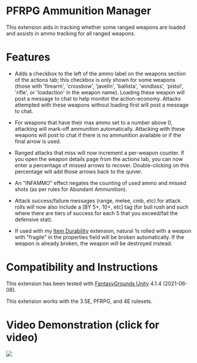 # PFRPG Ammunition Manager
This extension aids in tracking whether some ranged weapons are loaded and assists in ammo tracking for all ranged weapons.

# Features
* Adds a checkbox to the left of the ammo label on the weapons section of the actions tab; this checkbox is only shown for some weapons (those with 'firearm', 'crossbow', 'javelin', 'ballista', 'windlass', 'pistol', 'rifle', or 'loadaction' in the weapon name).
Loading these weapon will post a message to chat to help monitor the action-economy.
Attacks attempted with these weapons without loading first will post a message to chat.

* For weapons that have their max ammo set to a number above 0, attacking will mark-off ammunition automatically.
Attacking with these weapons will post to chat if there is no ammunition available or if the final arrow is used.

* Ranged attacks that miss will now increment a per-weapon counter.
If you open the weapon details page from the actions tab, you can now enter a percentage of missed arrows to recover.
Double-clicking on this percentage will add those arrows back to the quiver.

* An "INFAMMO" effect negates the counting of used ammo and missed shots (as per rules for Abundant Ammunition).

* Attack success/failure messages (range, melee, cmb, etc) for attack rolls will now also include a [BY 5+, 10+, etc] tag (for bull rush and such where there are tiers of success for each 5 that you exceed/fail the defensive stat).

* If used with my [Item Durability](https://github.com/bmos/FG-PFRPG-Item-Durability) extension, natural 1s rolled with a weapon with "fragile" in the properties field will be broken automatically. If the weapon is already broken, the weapon will be destroyed instead.

# Compatibility and Instructions
This extension has been tested with [FantasyGrounds Unity](https://www.fantasygrounds.com/home/FantasyGroundsUnity.php) 4.1.4 (2021-06-08).

This extension works with the 3.5E, PFRPG, and 4E rulesets.

# Video Demonstration (click for video)
[<img src="https://i.ytimg.com/vi_webp/ORv6Ild71ek/hqdefault.webp">](https://www.youtube.com/watch?v=ORv6Ild71ek)
